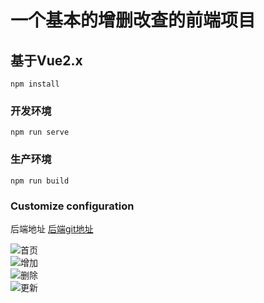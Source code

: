# 一个基本的增删改查的前端项目

## 基于Vue2.x
```
npm install
```

### 开发环境
```
npm run serve
```

### 生产环境
```
npm run build
```

### Customize configuration
后端地址 [后端git地址](https://github.com/yidou120/springboot-vue)  

![首页](/src/assets/index.jpg)  
![增加](/src/assets/add.jpg)  
![删除](/src/assets/delete.jpg)  
![更新](/src/assets/update.jpg)  